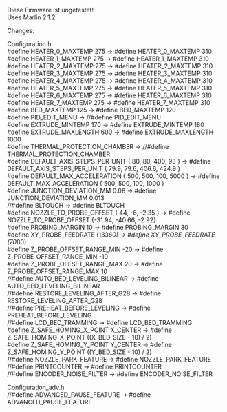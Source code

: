Diese Firmware ist ungetestet!  
Uses Marlin 2.1.2  

Changes:  
  
Configuration.h  
#define HEATER_0_MAXTEMP 275 -> #define HEATER_0_MAXTEMP 310  
#define HEATER_1_MAXTEMP 275 -> #define HEATER_1_MAXTEMP 310  
#define HEATER_2_MAXTEMP 275 -> #define HEATER_2_MAXTEMP 310  
#define HEATER_3_MAXTEMP 275 -> #define HEATER_3_MAXTEMP 310  
#define HEATER_4_MAXTEMP 275 -> #define HEATER_4_MAXTEMP 310  
#define HEATER_5_MAXTEMP 275 -> #define HEATER_5_MAXTEMP 310  
#define HEATER_6_MAXTEMP 275 -> #define HEATER_6_MAXTEMP 310  
#define HEATER_7_MAXTEMP 275 -> #define HEATER_7_MAXTEMP 310  
#define BED_MAXTEMP      125 -> #define BED_MAXTEMP      120  
#define PID_EDIT_MENU -> //#define PID_EDIT_MENU  
#define EXTRUDE_MINTEMP 170 -> #define EXTRUDE_MINTEMP 180  
#define EXTRUDE_MAXLENGTH 600 -> #define EXTRUDE_MAXLENGTH 1000  
#define THERMAL_PROTECTION_CHAMBER -> //#define THERMAL_PROTECTION_CHAMBER  
#define DEFAULT_AXIS_STEPS_PER_UNIT   { 80, 80, 400, 93 } -> #define DEFAULT_AXIS_STEPS_PER_UNIT   { 79.9, 79.6, 406.6, 424.9 }  
#define DEFAULT_MAX_ACCELERATION      { 500, 500, 100, 5000 } -> #define DEFAULT_MAX_ACCELERATION      { 500, 500, 100, 1000 }  
#define JUNCTION_DEVIATION_MM 0.08 -> #define JUNCTION_DEVIATION_MM 0.013   
//#define BLTOUCH -> #define BLTOUCH  
#define NOZZLE_TO_PROBE_OFFSET { 44, -6, -2.35 } -> #define NOZZLE_TO_PROBE_OFFSET {-31.94, -40.66, -2.92}  
#define PROBING_MARGIN 10 -> #define PROBING_MARGIN 30  
#define XY_PROBE_FEEDRATE (133*60) -> #define XY_PROBE_FEEDRATE (70*80)  
#define Z_PROBE_OFFSET_RANGE_MIN -20 -> #define Z_PROBE_OFFSET_RANGE_MIN -10  
#define Z_PROBE_OFFSET_RANGE_MAX 20 -> #define Z_PROBE_OFFSET_RANGE_MAX 10  
//#define AUTO_BED_LEVELING_BILINEAR -> #define AUTO_BED_LEVELING_BILINEAR  
//#define RESTORE_LEVELING_AFTER_G28 -> #define RESTORE_LEVELING_AFTER_G28  
//#define PREHEAT_BEFORE_LEVELING -> #define PREHEAT_BEFORE_LEVELING  
//#define LCD_BED_TRAMMING -> #define LCD_BED_TRAMMING  
#define Z_SAFE_HOMING_X_POINT X_CENTER -> #define Z_SAFE_HOMING_X_POINT ((X_BED_SIZE - 10) / 2)  
#define Z_SAFE_HOMING_Y_POINT Y_CENTER -> #define Z_SAFE_HOMING_Y_POINT ((Y_BED_SIZE - 10) / 2)  
//#define NOZZLE_PARK_FEATURE -> #define NOZZLE_PARK_FEATURE  
//#define PRINTCOUNTER -> #define PRINTCOUNTER  
//#define ENCODER_NOISE_FILTER -> #define ENCODER_NOISE_FILTER  
  
Configuration_adv.h  
//#define ADVANCED_PAUSE_FEATURE -> #define ADVANCED_PAUSE_FEATURE  
